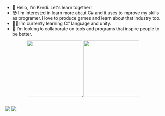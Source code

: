 - 🖖 Hello, I’m Kendi. Let's learn together!
- 😳 I’m interested in learn more about C# and it uses to improve my skills as programer. I love to produce games and learn about that industry too.
- 🐱‍👤 I’m currently learning C# language and unity.
- 🥰 I’m looking to collaborate on tools and programs that inspire people to be better.


<!---
GustavoKendii/GustavoKendii is a ✨ special ✨ repository because its `README.md` (this file) appears on your GitHub profile.
You can click the Preview link to take a look at your changes.
--->
<div align="center">
  <a href="https://github.com/GustavoKendii">
  <img height="180em" src="https://github-readme-stats.vercel.app/api?username=GustavoKendii&show_icons=true&theme=dracula&include_all_commits=true&count_private=true"/>
  <img height="180em" src="https://github-readme-stats.vercel.app/api/top-langs/?username=GustavoKendii&layout=compact&langs_count=7&theme=dracula"/>
</div>
  
  ##
  <div>
   <a href="https://www.linkedin.com/in/gustavo-kendi-5175721a0" target="_blank"><img src="https://img.shields.io/badge/-LinkedIn-%230077B5?style=for-the-badge&logo=linkedin&logoColor=white" target="_blank"></a>
     <a href = "mailto:gustavo_kendii@hotmail.com"><img src="https://img.shields.io/badge/Microsoft_Outlook-0078D4?style=for-the-badge&logo=microsoft-outlook&logoColor=white" target="_blank"></a>
    
  </div>
